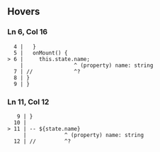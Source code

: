 ## Hovers
### Ln 6, Col 16
```marko
  4 |   }
  5 |   onMount() {
> 6 |     this.state.name;
    |                ^ (property) name: string
  7 | //             ^?
  8 | }
  9 | }
```

### Ln 11, Col 12
```marko
   9 | }
  10 |
> 11 | -- ${state.name}
     |            ^ (property) name: string
  12 | //         ^?
```

